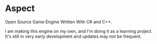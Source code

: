 # Aspect
 Open Source Game Engine Written With C# and C++.

I am making this engine on my own, and I'm doing it as a learning project. It's still in very early development and updates may not be frequent.
